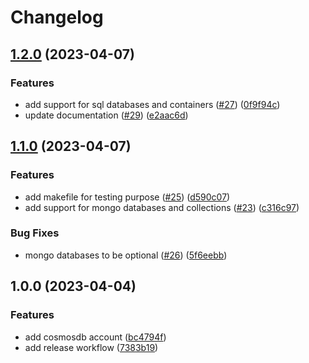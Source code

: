 # Changelog

## [1.2.0](https://github.com/aztfmods/module-azurerm-cosmosdb/compare/v1.1.0...v1.2.0) (2023-04-07)


### Features

* add support for sql databases and containers ([#27](https://github.com/aztfmods/module-azurerm-cosmosdb/issues/27)) ([0f9f94c](https://github.com/aztfmods/module-azurerm-cosmosdb/commit/0f9f94cc7dffc9a0241141af6a095d232d406389))
* update documentation ([#29](https://github.com/aztfmods/module-azurerm-cosmosdb/issues/29)) ([e2aac6d](https://github.com/aztfmods/module-azurerm-cosmosdb/commit/e2aac6df166695a2c682ddc4cbefdbcfd2dc842f))

## [1.1.0](https://github.com/aztfmods/module-azurerm-cosmosdb/compare/v1.0.0...v1.1.0) (2023-04-07)


### Features

* add makefile for testing purpose ([#25](https://github.com/aztfmods/module-azurerm-cosmosdb/issues/25)) ([d590c07](https://github.com/aztfmods/module-azurerm-cosmosdb/commit/d590c079b0ac2af4ccf6279274c7f255e0b93d89))
* add support for mongo databases and collections ([#23](https://github.com/aztfmods/module-azurerm-cosmosdb/issues/23)) ([c316c97](https://github.com/aztfmods/module-azurerm-cosmosdb/commit/c316c97cd4e91d863bde07b553b10ad407bf303b))


### Bug Fixes

* mongo databases to be optional ([#26](https://github.com/aztfmods/module-azurerm-cosmosdb/issues/26)) ([5f6eebb](https://github.com/aztfmods/module-azurerm-cosmosdb/commit/5f6eebbd4e5340ffa73e84c0fd9fa88c35aaa352))

## 1.0.0 (2023-04-04)


### Features

* add cosmosdb account ([bc4794f](https://github.com/aztfmods/module-azurerm-cosmosdb/commit/bc4794fe8a1100785002d004be83d559154df13f))
* add release workflow ([7383b19](https://github.com/aztfmods/module-azurerm-cosmosdb/commit/7383b198c07314555a97b601aef1fef9c004938c))
